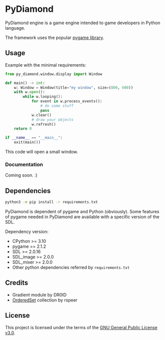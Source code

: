 # PyDiamond
PyDiamond engine is a game engine intended to game developers in Python language.

The framework uses the popular [pygame library](https://github.com/pygame/pygame/).

## Usage
Example with the minimal requirements:
```py
from py_diamond.window.display import Window

def main() -> int:
    w: Window = Window(title="my window", size=(800, 600))
    with w.open():
        while w.looping():
            for event in w.process_events():
                # do some stuff
                pass
            w.clear()
            # draw your objects
            w.refresh()
    return 0

if __name__ == "__main__":
    exit(main())
```
This code will open a small window.

### Documentation
Coming soon. :)

## Dependencies
```sh
python3 -m pip install -r requirements.txt
```
PyDiamond is dependent of pygame and Python (obviously). Some features of pygame needed in PyDiamond are available with a specific version of the SDL.

Dependency version:
- CPython >= 3.10
- pygame == 2.1.2
- SDL >= 2.0.16
- SDL_image >= 2.0.0
- SDL_mixer >= 2.0.0
- Other python dependencies referred by `requirements.txt`

## Credits
- Gradient module by DR0ID
- [OrderedSet](https://github.com/rspeer/ordered-set) collection by rspeer

## License
This project is licensed under the terms of the [GNU General Public License v3.0](https://github.com/francis-clairicia/PyDiamond/blob/main/LICENSE).

